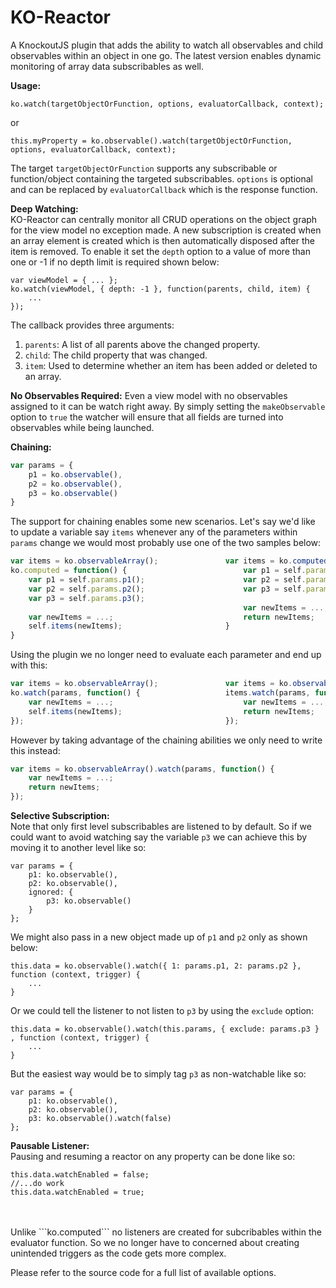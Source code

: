 KO-Reactor
===========

A KnockoutJS plugin that adds the ability to watch all observables and child observables within an object in one go. The latest version enables dynamic monitoring of array data subscribables as well.

<b>Usage:</b>

    ko.watch(targetObjectOrFunction, options, evaluatorCallback, context);

or

    this.myProperty = ko.observable().watch(targetObjectOrFunction, options, evaluatorCallback, context);


The target ```targetObjectOrFunction``` supports any subscribable or function/object containing the targeted subscribables. 
```options``` is optional and can be replaced by ```evaluatorCallback``` which is the response function.

<b>Deep Watching:</b><br/>
KO-Reactor can centrally monitor all CRUD operations on the object graph for the view model no exception made. A new subscription is
created when an array element is created which is then automatically disposed after the item is removed.
To enable it set the ```depth``` option to a value of more than one or -1 if no depth limit is required shown below:

	var viewModel = { ... };
	ko.watch(viewModel, { depth: -1 }, function(parents, child, item) {
		...
	});    
	
The callback provides three arguments:
1. ```parents```: A list of all parents above the changed property.
2. ```child```: The child property that was changed.
3. ```item```: Used to determine whether an item has been added or deleted to an array.

<b>No Observables Required:</b>
Even a view model with no observables assigned to it can be watch right away. By simply setting the ```makeObservable``` 
option to ```true``` the watcher will ensure that all fields are turned into observables while being launched.

<b>Chaining:</b><br/>
```js
var params = {
    p1 = ko.observable(),
    p2 = ko.observable(),
    p3 = ko.observable()
}
```
The support for chaining enables some new scenarios. Let's say we'd like to update a variable say ```items``` whenever any of the parameters 
within ```params``` change we would most probably use one of the two samples below:
```js
var items = ko.observableArray();               var items = ko.computed(function() {
ko.computed = function() {                          var p1 = self.params.p1();
    var p1 = self.params.p1();                      var p2 = self.params.p2();
    var p2 = self.params.p2();                      var p3 = self.params.p3();
    var p3 = self.params.p3();                  
                                                    var newItems = ...;
    var newItems = ...;                             return newItems;
    self.items(newItems);                       }
}                                       
```
Using the plugin we no longer need to evaluate each parameter and end up with this:
```js
var items = ko.observableArray();               var items = ko.observableArray();
ko.watch(params, function() {                   items.watch(params, function() {    
    var newItems = ...;                             var newItems = ...;                 
    self.items(newItems);                           return newItems;                    
});                                             }); 
```
However by taking advantage of the chaining abilities we only need to write this instead:
```js
var items = ko.observableArray().watch(params, function() {
    var newItems = ...;
    return newItems;    
});    
```
<b>Selective Subscription:</b><br/>
Note that only first level subscribables are listened to by default. So if we could want to avoid watching say the
variable ```p3``` we can achieve this by moving it to another level like so:

    var params = {
        p1: ko.observable(),
        p2: ko.observable(),
        ignored: { 
            p3: ko.observable() 
        }
    };

We might also pass in a new object made up of ```p1``` and ```p2``` only as shown below:

    this.data = ko.observable().watch({ 1: params.p1, 2: params.p2 }, function (context, trigger) {
        ...
    }

Or we could tell the listener to not listen to ```p3``` by using the ```exclude``` option:

    this.data = ko.observable().watch(this.params, { exclude: params.p3 } , function (context, trigger) {
        ...
    }
    
But the easiest way would be to simply tag ```p3``` as non-watchable like so:

    var params = {
        p1: ko.observable(),
        p2: ko.observable(),
        p3: ko.observable().watch(false) 
    };

<b>Pausable Listener:</b><br/>
Pausing and resuming a reactor on any property can be done like so:

    this.data.watchEnabled = false;
    //...do work
    this.data.watchEnabled = true;
    
<br/>
<br/>
Unlike ```ko.computed``` no listeners are created for subcribables within the evaluator function. 
So we no longer have to concerned about creating unintended triggers as the code gets more complex.

Please refer to the source code for a full list of available options.


